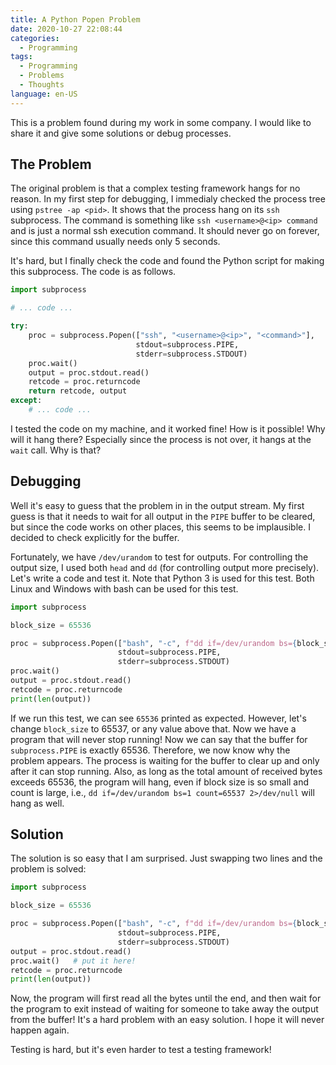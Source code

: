 ```yaml
---
title: A Python Popen Problem
date: 2020-10-27 22:08:44
categories:
  - Programming
tags:
  - Programming
  - Problems
  - Thoughts
language: en-US
---
```


This is a problem found during my work in some company. I would like to share it and give some solutions or debug processes.

## The Problem

The original problem is that a complex testing framework hangs for no reason. In my first step for debugging, I immedialy checked the process tree using `pstree -ap <pid>`. It shows that the process hang on its `ssh` subprocess. The command is something like `ssh <username>@<ip> command` and is just a normal ssh execution command. It should never go on forever, since this command usually needs only 5 seconds.

It's hard, but I finally check the code and found the Python script for making this subprocess. The code is as follows.

```python
import subprocess

# ... code ...

try:
    proc = subprocess.Popen(["ssh", "<username>@<ip>", "<command>"],
                            stdout=subprocess.PIPE,
                            stderr=subprocess.STDOUT)
    proc.wait()
    output = proc.stdout.read()
    retcode = proc.returncode
    return retcode, output
except:
    # ... code ...
```

I tested the code on my machine, and it worked fine! How is it possible! Why will it hang there? Especially since the process is not over, it hangs at the `wait` call. Why is that?

## Debugging

Well it's easy to guess that the problem in in the output stream. My first guess is that it needs to wait for all output in the `PIPE` buffer to be cleared, but since the code works on other places, this seems to be implausible. I decided to check explicitly for the buffer.

Fortunately, we have `/dev/urandom` to test for outputs. For controlling the output size, I used both `head` and `dd` (for controlling output more precisely). Let's write a code and test it. Note that Python 3 is used for this test. Both Linux and Windows with bash can be used for this test.

```python
import subprocess

block_size = 65536

proc = subprocess.Popen(["bash", "-c", f"dd if=/dev/urandom bs={block_size} count=1 2>/dev/null"],
                        stdout=subprocess.PIPE,
                        stderr=subprocess.STDOUT)
proc.wait()
output = proc.stdout.read()
retcode = proc.returncode
print(len(output))
```

If we run this test, we can see `65536` printed as expected. However, let's change `block_size` to 65537, or any value above that. Now we have a program that will never stop running! Now we can say that the buffer for `subprocess.PIPE` is exactly 65536. Therefore, we now know why the problem appears. The process is waiting for the buffer to clear up and only after it can stop running. Also, as long as the total amount of received bytes exceeds 65536, the program will hang, even if block size is so small and count is large, i.e., `dd if=/dev/urandom bs=1 count=65537 2>/dev/null` will hang as well.

## Solution

The solution is so easy that I am surprised. Just swapping two lines and the problem is solved:

```python
import subprocess

block_size = 65536

proc = subprocess.Popen(["bash", "-c", f"dd if=/dev/urandom bs={block_size} count=1 2>/dev/null"],
                        stdout=subprocess.PIPE,
                        stderr=subprocess.STDOUT)
output = proc.stdout.read()
proc.wait()   # put it here!
retcode = proc.returncode
print(len(output))
```

Now, the program will first read all the bytes until the end, and then wait for the program to exit instead of waiting for someone to take away the output from the buffer! It's a hard problem with an easy solution. I hope it will never happen again.

Testing is hard, but it's even harder to test a testing framework!
